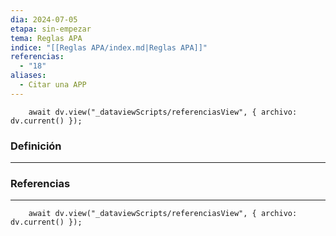 ```yaml
---
dia: 2024-07-05
etapa: sin-empezar
tema: Reglas APA
indice: "[[Reglas APA/index.md|Reglas APA]]"
referencias:
  - "18"
aliases:
  - Citar una APP
---
```

```dataviewjs
    await dv.view("_dataviewScripts/referenciasView", { archivo: dv.current() });
```
### Definición
---




### Referencias
---
```dataviewjs
    await dv.view("_dataviewScripts/referenciasView", { archivo: dv.current() });
```